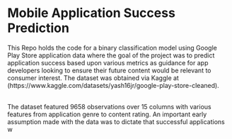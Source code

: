 <h1>Mobile Application Success Prediction</h1>
This Repo holds the code for a binary classification model using Google Play Store application data where the goal of the project was to predict application success based upon various metrics as guidance for app developers looking to ensure their future content would be relevant to consumer interest. The dataset was obtained via Kaggle at (https://www.kaggle.com/datasets/yash16jr/google-play-store-cleaned).</br></br>

The dataset featured 9658 observations over 15 columns with various features from application genre to content rating. An important early assumption made with the data was to dictate that successful applications w
